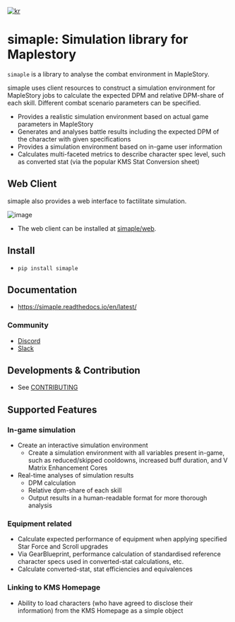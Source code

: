 [![kr](https://img.shields.io/badge/lang-kr-red.svg)](README.md)

# simaple: Simulation library for Maplestory

`simaple` is a library to analyse the combat environment in MapleStory.

simaple uses client resources to construct a simulation environment for MapleStory jobs to calculate the expected DPM and relative DPM-share of each skill. Different combat scenario parameters can be specified.

- Provides a realistic simulation environment based on actual game parameters in MapleStory
- Generates and analyses battle results including the expected DPM of the character with given specifications
- Provides a simulation environment based on in-game user information
- Calculates multi-faceted metrics to describe character spec level, such as converted stat (via the popular KMS Stat Conversion sheet)


## Web Client

simaple also provides a web interface to factilitate simulation.

![image](https://user-images.githubusercontent.com/39217532/222165238-00926269-e581-4cd6-8e4c-aef5cff8e4ce.gif)
- The web client can be installed at [simaple/web](https://github.com/simaple-team/web).


## Install

- `pip install simaple`

## Documentation

- https://simaple.readthedocs.io/en/latest/


### Community

- [Discord](https://discord.gg/5hgN5EbyA4)
- [Slack](https://join.slack.com/t/maplestorydpmcalc/shared_invite/zt-1lwi3l97o-EH0R9~W97SB8TjsoXnpzpQ)


## Developments & Contribution

- See [CONTRIBUTING](CONTRIBUTING.md)

## Supported Features

### In-game simulation
- Create an interactive simulation environment
  - Create a simulation environment with all variables present in-game, such as reduced/skipped cooldowns, increased buff duration, and V Matrix Enhancement Cores
- Real-time analyses of simulation results
  - DPM calculation
  - Relative dpm-share of each skill
  - Output results in a human-readable format for more thorough analysis

### Equipment related
- Calculate expected performance of equipment when applying specified Star Force and Scroll upgrades
- Via GearBlueprint, performance calculation of standardised reference character specs used in converted-stat calculations, etc.
- Calculate converted-stat, stat efficiencies and equivalences

### Linking to KMS Homepage
- Ability to load characters (who have agreed to disclose their information) from the KMS Homepage as a simple object
